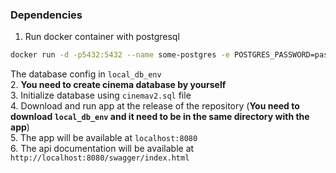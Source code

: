 ### Dependencies
1. Run docker container with postgresql
```sh
docker run -d -p5432:5432 --name some-postgres -e POSTGRES_PASSWORD=password -e PGDATA=/var/lib/postgresql/data/pgdata -v postgresql:/var/lib/postgresql/data postgres:15.3
```
The database config in `local_db_env`  
2. **You need to create cinema database by yourself** \
3. Initialize database using `cinemav2.sql` file \
4. Download and run app at the release of the repository (**You need to download `local_db_env` and it need to be in the same directory with the app**) \
5. The app will be available at `localhost:8080` \
6. The api documentation will be available at `http://localhost:8080/swagger/index.html` 


